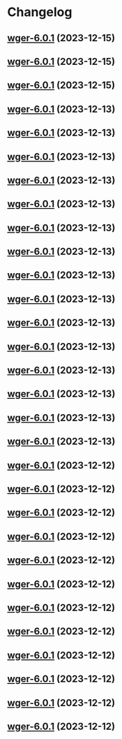 # Changelog



## [wger-6.0.1](https://github.com/truecharts/charts/compare/wger-5.0.3...wger-6.0.1) (2023-12-15)




## [wger-6.0.1](https://github.com/truecharts/charts/compare/wger-5.0.3...wger-6.0.1) (2023-12-15)




## [wger-6.0.1](https://github.com/truecharts/charts/compare/wger-5.0.3...wger-6.0.1) (2023-12-15)




## [wger-6.0.1](https://github.com/truecharts/charts/compare/wger-5.0.3...wger-6.0.1) (2023-12-13)




## [wger-6.0.1](https://github.com/truecharts/charts/compare/wger-5.0.3...wger-6.0.1) (2023-12-13)




## [wger-6.0.1](https://github.com/truecharts/charts/compare/wger-5.0.3...wger-6.0.1) (2023-12-13)




## [wger-6.0.1](https://github.com/truecharts/charts/compare/wger-5.0.3...wger-6.0.1) (2023-12-13)




## [wger-6.0.1](https://github.com/truecharts/charts/compare/wger-5.0.3...wger-6.0.1) (2023-12-13)




## [wger-6.0.1](https://github.com/truecharts/charts/compare/wger-5.0.3...wger-6.0.1) (2023-12-13)




## [wger-6.0.1](https://github.com/truecharts/charts/compare/wger-5.0.3...wger-6.0.1) (2023-12-13)




## [wger-6.0.1](https://github.com/truecharts/charts/compare/wger-5.0.3...wger-6.0.1) (2023-12-13)




## [wger-6.0.1](https://github.com/truecharts/charts/compare/wger-5.0.3...wger-6.0.1) (2023-12-13)




## [wger-6.0.1](https://github.com/truecharts/charts/compare/wger-5.0.3...wger-6.0.1) (2023-12-13)




## [wger-6.0.1](https://github.com/truecharts/charts/compare/wger-5.0.3...wger-6.0.1) (2023-12-13)




## [wger-6.0.1](https://github.com/truecharts/charts/compare/wger-5.0.3...wger-6.0.1) (2023-12-13)




## [wger-6.0.1](https://github.com/truecharts/charts/compare/wger-5.0.3...wger-6.0.1) (2023-12-13)




## [wger-6.0.1](https://github.com/truecharts/charts/compare/wger-5.0.3...wger-6.0.1) (2023-12-13)




## [wger-6.0.1](https://github.com/truecharts/charts/compare/wger-5.0.3...wger-6.0.1) (2023-12-13)




## [wger-6.0.1](https://github.com/truecharts/charts/compare/wger-5.0.3...wger-6.0.1) (2023-12-12)




## [wger-6.0.1](https://github.com/truecharts/charts/compare/wger-5.0.3...wger-6.0.1) (2023-12-12)




## [wger-6.0.1](https://github.com/truecharts/charts/compare/wger-5.0.3...wger-6.0.1) (2023-12-12)




## [wger-6.0.1](https://github.com/truecharts/charts/compare/wger-5.0.3...wger-6.0.1) (2023-12-12)




## [wger-6.0.1](https://github.com/truecharts/charts/compare/wger-5.0.3...wger-6.0.1) (2023-12-12)




## [wger-6.0.1](https://github.com/truecharts/charts/compare/wger-5.0.3...wger-6.0.1) (2023-12-12)




## [wger-6.0.1](https://github.com/truecharts/charts/compare/wger-5.0.3...wger-6.0.1) (2023-12-12)




## [wger-6.0.1](https://github.com/truecharts/charts/compare/wger-5.0.3...wger-6.0.1) (2023-12-12)




## [wger-6.0.1](https://github.com/truecharts/charts/compare/wger-5.0.3...wger-6.0.1) (2023-12-12)




## [wger-6.0.1](https://github.com/truecharts/charts/compare/wger-5.0.3...wger-6.0.1) (2023-12-12)




## [wger-6.0.1](https://github.com/truecharts/charts/compare/wger-5.0.3...wger-6.0.1) (2023-12-12)




## [wger-6.0.1](https://github.com/truecharts/charts/compare/wger-5.0.3...wger-6.0.1) (2023-12-12)

